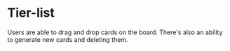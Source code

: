 # Tier-list

Users are able to drag and drop cards on the board.
There's also an ability to generate new cards and
deleting them.

